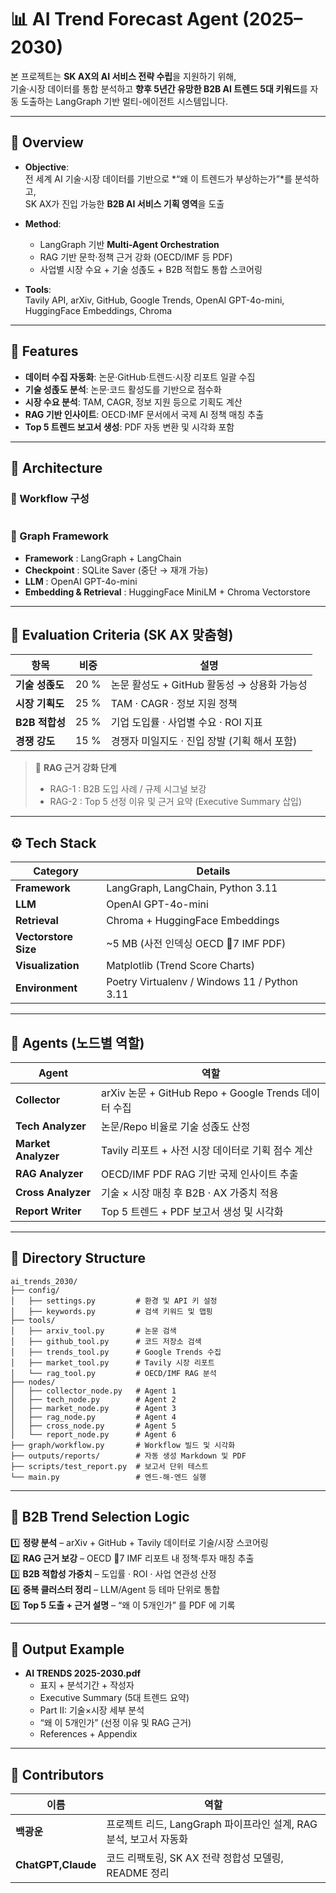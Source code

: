 # 📊 AI Trend Forecast Agent (2025–2030)
본 프로젝트는 **SK AX의 AI 서비스 전략 수립**을 지원하기 위해,  
기술·시장 데이터를 통합 분석하고 **향후 5년간 유망한 B2B AI 트렌드 5대 키워드**를 자동 도출하는 LangGraph 기반 멀티-에이전트 시스템입니다.

---

## 🚀 Overview

- **Objective**:  
  전 세계 AI 기술·시장 데이터를 기반으로 *“왜 이 트렌드가 부상하는가”*를 분석하고,  
  SK AX가 진입 가능한 **B2B AI 서비스 기획 영역**을 도출

- **Method**:  
  - LangGraph 기반 **Multi-Agent Orchestration**  
  - RAG 기반 문학·정책 근거 강화 (OECD/IMF 등 PDF)
  - 사업별 시장 수요 + 기술 성졵도 + B2B 적합도 통합 스코어링

- **Tools**:  
  Tavily API, arXiv, GitHub, Google Trends, OpenAI GPT-4o-mini, HuggingFace Embeddings, Chroma

---

## 🧠 Features

- **데이터 수집 자동화**: 논문·GitHub·트렌드·시장 리포트 일괄 수집  
- **기술 성졵도 분석**: 논문·코드 활성도를 기반으로 점수화  
- **시장 수요 분석**: TAM, CAGR, 정보 지원 등으로 기획도 계산  
- **RAG 기반 인사이트**: OECD·IMF 문서에서 국제 AI 정책 매칭 추출  
- **Top 5 트렌드 보고서 생성**: PDF 자동 변환 및 시각화 포함  

---

## 🧹 Architecture

### 🔹 Workflow 구성
```

```

### 🔹 Graph Framework
- **Framework** : LangGraph + LangChain  
- **Checkpoint** : SQLite Saver (중단 → 재개 가능)  
- **LLM** : OpenAI GPT-4o-mini  
- **Embedding & Retrieval** : HuggingFace MiniLM + Chroma Vectorstore  

---

## 🥮 Evaluation Criteria (SK AX 맞춤형)

| 항목 | 비중 | 설명 |
|------|------|------|
| **기술 성졵도** | 20 % | 논문 활성도 + GitHub 활동성 → 상용화 가능성 |
| **시장 기획도** | 25 % | TAM · CAGR · 정보 지원 정책 |
| **B2B 적합성** | 25 % | 기업 도입률 · 사업별 수요 · ROI 지표 |
| **경쟁 강도** | 15 % | 경쟁자 미일지도 · 진입 장발 (기획 해서 포함) |


> 📌 **RAG 근거 강화 단계**
> - RAG-1 : B2B 도입 사례 / 규제 시그널 보강  
> - RAG-2 : Top 5 선정 이유 및 근거 요약 (Executive Summary 삽입)

---

## ⚙️ Tech Stack

| Category | Details |
|-----------|----------|
| **Framework** | LangGraph, LangChain, Python 3.11 |
| **LLM** | OpenAI GPT-4o-mini |
| **Retrieval** | Chroma + HuggingFace Embeddings |
| **Vectorstore Size** | ~5 MB (사전 인덱싱 OECD 7 IMF PDF) |
| **Visualization** | Matplotlib (Trend Score Charts) |
| **Environment** | Poetry Virtualenv / Windows 11 / Python 3.11 |

---

## 🧱 Agents (노드별 역할)

| Agent | 역할 |
|-------|------|
| **Collector** | arXiv 논문 + GitHub Repo + Google Trends 데이터 수집 |
| **Tech Analyzer** | 논문/Repo 비율로 기술 성졵도 산정 |
| **Market Analyzer** | Tavily 리포트 + 사전 시장 데이터로 기획 점수 계산 |
| **RAG Analyzer** | OECD/IMF PDF RAG 기반 국제 인사이트 추출 |
| **Cross Analyzer** | 기술 × 시장 매칭 후 B2B · AX 가중치 적용 |
| **Report Writer** | Top 5 트렌드 + PDF 보고서 생성 및 시각화 |

---

## 📂 Directory Structure

```
ai_trends_2030/
├── config/
│   ├── settings.py         # 환경 및 API 키 설정
│   ├── keywords.py         # 검색 키워드 및 맵핑
├── tools/
│   ├── arxiv_tool.py       # 논문 검색
│   ├── github_tool.py      # 코드 저장소 검색
│   ├── trends_tool.py      # Google Trends 수집
│   ├── market_tool.py      # Tavily 시장 리포트
│   └── rag_tool.py         # OECD/IMF RAG 분석
├── nodes/
│   ├── collector_node.py   # Agent 1
│   ├── tech_node.py        # Agent 2
│   ├── market_node.py      # Agent 3
│   ├── rag_node.py         # Agent 4
│   ├── cross_node.py       # Agent 5
│   └── report_node.py      # Agent 6
├── graph/workflow.py       # Workflow 빌드 및 시각화
├── outputs/reports/        # 자동 생성 Markdown 및 PDF
├── scripts/test_report.py  # 보고서 단위 테스트
└── main.py                 # 엔드-해-엔드 실행
```

---

## 🧭 B2B Trend Selection Logic

1️⃣ **정량 분석** – arXiv + GitHub + Tavily 데이터로 기술/시장 스코어링  
2️⃣ **RAG 근거 보강** – OECD 7 IMF 리포트 내 정책·투자 매칭 추출  
3️⃣ **B2B 적합성 가중치** – 도입률 · ROI · 사업 연관성 산정  
4️⃣ **중복 클러스터 정리** – LLM/Agent 등 테마 단위로 통합  
5️⃣ **Top 5 도출 + 근거 설명** – “왜 이 5개인가” 를 PDF 에 기록

---

## 🧻 Output Example

- **AI TRENDS 2025-2030.pdf**
  - 표지 + 분석기간 + 작성자
  - Executive Summary (5대 트렌드 요약)
  - Part II: 기술×시장 세부 분석
  - “왜 이 5개인가” (선정 이유 및 RAG 근거)
  - References + Appendix  

---

## 👥 Contributors

| 이름 | 역할 |
|------|------|
| **백광운** | 프로젝트 리드, LangGraph 파이프라인 설계, RAG 분석, 보고서 자동화 |
| **ChatGPT,Claude** | 코드 리팩토링, SK AX 전략 정합성 모델링, README 정리 |